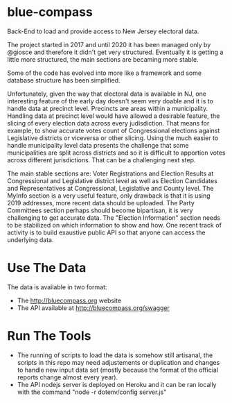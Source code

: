 # blue-compass
Back-End to load and provide access to New Jersey electoral data.

The project started in 2017 and until 2020 it has been managed only by @giosce and therefore it didn't get very structured.
Eventually it is getting a little more structured, the main sections are becaming more stable.

Some of the code has evolved into more like a framework and some database structure has been simplified.

Unfortunately, given the way that electoral data is available in NJ, one interesting feature of the early day doesn't seem very doable and it is to handle data at precinct level.
Precincts are areas within a municipality. Handling data at precinct level would have allowed a desirable feature, the slicing of every election data across every judisdiction.
That means for example, to show accurate votes count of Congressional elections against Legislative districts or viceversa or other slicing. 
Using the much easier to handle municipality level data presents the challenge that some municipalities are split across districts and so it is difficult to apportion votes across different jurisdictions.
That can be a challenging next step.

The main stable sections are:
Voter Registrations and Election Results at Congressional and Legislative district level as well as Election Candidates and Representatives at Congressional, Legislative and County level.
The MyInfo section is a very useful feature, only drawback is that it is using 2019 addresses, more recent data should be uploaded.
The Party Committees section perhaps should become bipartisan, it is very challenging to get accurate data.
The "Election Information" section needs to be stabilized on which information to show and how.
One recent track of activity is to build exaustive public API so that anyone can access the underlying data.

# Use The Data
The data is available in two format:
- The http://bluecompass.org website
- The API available at http://bluecompass.org/swagger

# Run The Tools
- The running of scripts to load the data is somehow still artisanal, the scripts in this repo may need adjustements or duplication and changes to handle new input data set (mostly because the format of the official reports change almost every year).
- The API nodejs server is deployed on Heroku and it can be ran locally with the command "node -r dotenv/config server.js"
